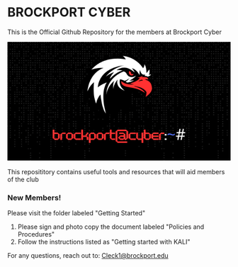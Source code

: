 # BROCKPORT CYBER
This is the Official Github Repository for the members at Brockport Cyber
<p align="center">
<img src="https://github.com/Cleck777/BROCKSEC/blob/main/Untitled%20design(1).png")
</p>
<br />  
<p></p>
This reposititory contains useful tools and resources that will aid members of the club


### New Members!
Please visit the folder labeled "Getting Started"

1. Please sign and photo copy the document labeled "Policies and Procedures"
2. Follow the instructions listed as "Getting started with KALI"

For any questions, reach out to: Cleck1@brockport.edu

        



